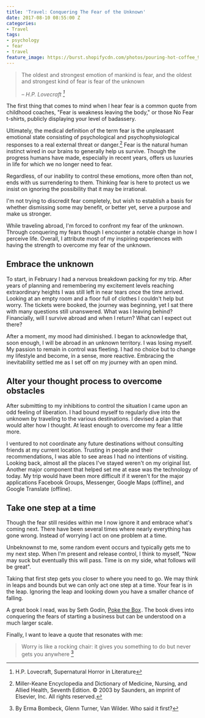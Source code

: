 ```yaml
---
title: 'Travel: Conquering The Fear of the Unknown'
date: 2017-08-10 08:55:00 Z
categories:
- Travel
tags:
- psychology
- fear
- travel
feature_image: https://burst.shopifycdn.com/photos/pouring-hot-coffee_925x@2x.jpg
---
```


> The oldest and strongest emotion of mankind is fear, and the oldest and strongest kind of fear is fear of the unknown
>
> <cite>– H.P. Lovecraft [^1]</cite>

The first thing that comes to mind when I hear fear is a common quote from childhood coaches, "Fear is weakness leaving the body," or those No Fear t-shirts, publicly displaying your level of badassery.

Ultimately, the medical definition of the term fear is the unpleasant emotional state consisting of psychological and psychophysiological responses to a real external threat or danger.[^2] Fear is the natural human instinct wired in our brains to generally help us survive. Though the progress humans have made, especially in recent years, offers us luxuries in life for which we no longer need to fear.

Regardless, of our inability to control these emotions, more often than not, ends with us surrendering to them. Thinking fear is here to protect us we insist on ignoring the possibility that it may be irrational.

I'm not trying to discredit fear completely, but wish to establish a basis for whether dismissing some may benefit, or better yet, serve a purpose and make us stronger.

While traveling abroad, I'm forced to confront my fear of the unknown. Through conquering my fears though I encounter a notable change in how I perceive life. Overall, I attribute most of my inspiring experiences with having the strength to overcome my fear of the unknown.

## Embrace the unknown

To start, in February I had a nervous breakdown packing for my trip. After years of planning and remembering my excitement levels reaching extraordinary heights I was still left in near tears once the time arrived. Looking at an empty room and a floor full of clothes I couldn't help but worry. The tickets were booked, the journey was beginning, yet I sat there with many questions still unanswered. What was I leaving behind? Financially, will I survive abroad and when I return? What can I expect out there?

After a moment, my mood had diminished. I began to acknowledge that, soon enough, I will be abroad in an unknown territory. I was losing myself. My passion to remain in control was fleeting. I had no choice but to change my lifestyle and become, in a sense, more reactive. Embracing the inevitability settled me as I set off on my journey with an open mind.

## Alter your thought process to overcome obstacles

After submitting to my inhibitions to control the situation I came upon an odd feeling of liberation. I had bound myself to regularly dive into the unknown by traveling to the various destinations. I devised a plan that would alter how I thought. At least enough to overcome my fear a little more.

I ventured to not coordinate any future destinations without consulting friends at my current location. Trusting in people and their recommendations, I was able to see areas I had no intentions of visiting. Looking back, almost all the places I've stayed weren't on my original list.  Another major component that helped set me at ease was the technology of today. My trip would have been more difficult if it weren't for the major applications Facebook Groups, Messenger, Google Maps (offline), and Google Translate (offline).

## Take one step at a time

Though the fear still resides within me I now ignore it and embrace what's coming next. There have been several times where nearly everything has gone wrong. Instead of worrying I act on one problem at a time.

Unbeknownst to me, some random event occurs and typically gets me to my next step. When I'm present and release control, I think to myself, "Now may suck but eventually this will pass. Time is on my side, what follows will be great".

Taking that first step gets you closer to where you need to go. We may think in leaps and bounds but we can only act one step at a time. Your fear is in the leap. Ignoring the leap and looking down you have a smaller chance of falling.

A great book I read, was by Seth Godin, <a target="_blank" href="https://www.amazon.com/gp/offer-listing/1591848253/ref=as_li_tl?ie=UTF8&camp=1789&creative=9325&creativeASIN=1591848253&linkCode=am2&tag=4benefitnews-20&linkId=82632eedd18bf0cd9df84ac0a0166c50">Poke the Box</a><img src="//ir-na.amazon-adsystem.com/e/ir?t=4benefitnews-20&l=am2&o=1&a=1591848253" width="1" height="1" border="0" alt="" style="border:none !important; margin:0px !important;" />. The book dives into conquering the fears of starting a business but can be understood on a much larger scale.

Finally, I want to leave a quote that resonates with me:

> Worry is like a rocking chair: it gives you something to do but never gets you anywhere [^3]

[^1]: H.P. Lovecraft, Supernatural Horror in Literature
[^2]: Miller-Keane Encyclopedia and Dictionary of Medicine, Nursing, and Allied Health, Seventh Edition. © 2003 by Saunders, an imprint of Elsevier, Inc. All rights reserved.
[^3]: By Erma Bombeck, Glenn Turner, Van Wilder. Who said it first?
